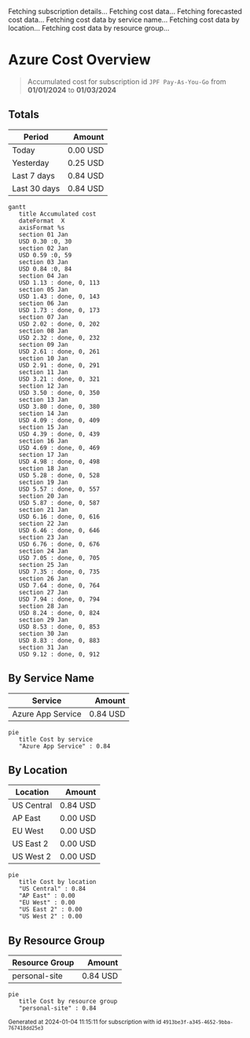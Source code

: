 Fetching subscription details...
Fetching cost data...
Fetching forecasted cost data...
Fetching cost data by service name...
Fetching cost data by location...
Fetching cost data by resource group...
# Azure Cost Overview

> Accumulated cost for subscription id `JPF Pay-As-You-Go` from **01/01/2024** to **01/03/2024**

## Totals

|Period|Amount|
|---|---:|
|Today|0.00 USD|
|Yesterday|0.25 USD|
|Last 7 days|0.84 USD|
|Last 30 days|0.84 USD|

```mermaid
gantt
   title Accumulated cost
   dateFormat  X
   axisFormat %s
   section 01 Jan
   USD 0.30 :0, 30
   section 02 Jan
   USD 0.59 :0, 59
   section 03 Jan
   USD 0.84 :0, 84
   section 04 Jan
   USD 1.13 : done, 0, 113
   section 05 Jan
   USD 1.43 : done, 0, 143
   section 06 Jan
   USD 1.73 : done, 0, 173
   section 07 Jan
   USD 2.02 : done, 0, 202
   section 08 Jan
   USD 2.32 : done, 0, 232
   section 09 Jan
   USD 2.61 : done, 0, 261
   section 10 Jan
   USD 2.91 : done, 0, 291
   section 11 Jan
   USD 3.21 : done, 0, 321
   section 12 Jan
   USD 3.50 : done, 0, 350
   section 13 Jan
   USD 3.80 : done, 0, 380
   section 14 Jan
   USD 4.09 : done, 0, 409
   section 15 Jan
   USD 4.39 : done, 0, 439
   section 16 Jan
   USD 4.69 : done, 0, 469
   section 17 Jan
   USD 4.98 : done, 0, 498
   section 18 Jan
   USD 5.28 : done, 0, 528
   section 19 Jan
   USD 5.57 : done, 0, 557
   section 20 Jan
   USD 5.87 : done, 0, 587
   section 21 Jan
   USD 6.16 : done, 0, 616
   section 22 Jan
   USD 6.46 : done, 0, 646
   section 23 Jan
   USD 6.76 : done, 0, 676
   section 24 Jan
   USD 7.05 : done, 0, 705
   section 25 Jan
   USD 7.35 : done, 0, 735
   section 26 Jan
   USD 7.64 : done, 0, 764
   section 27 Jan
   USD 7.94 : done, 0, 794
   section 28 Jan
   USD 8.24 : done, 0, 824
   section 29 Jan
   USD 8.53 : done, 0, 853
   section 30 Jan
   USD 8.83 : done, 0, 883
   section 31 Jan
   USD 9.12 : done, 0, 912
```

## By Service Name

|Service|Amount|
|---|---:|
|Azure App Service|0.84 USD|

```mermaid
pie
   title Cost by service
   "Azure App Service" : 0.84
```

## By Location

|Location|Amount|
|---|---:|
|US Central|0.84 USD|
|AP East|0.00 USD|
|EU West|0.00 USD|
|US East 2|0.00 USD|
|US West 2|0.00 USD|

```mermaid
pie
   title Cost by location
   "US Central" : 0.84
   "AP East" : 0.00
   "EU West" : 0.00
   "US East 2" : 0.00
   "US West 2" : 0.00
```

## By Resource Group

|Resource Group|Amount|
|---|---:|
|personal-site|0.84 USD|

```mermaid
pie
   title Cost by resource group
   "personal-site" : 0.84
```

<sup>Generated at 2024-01-04 11:15:11 for subscription with id `4913be3f-a345-4652-9bba-767418dd25e3`</sup>
